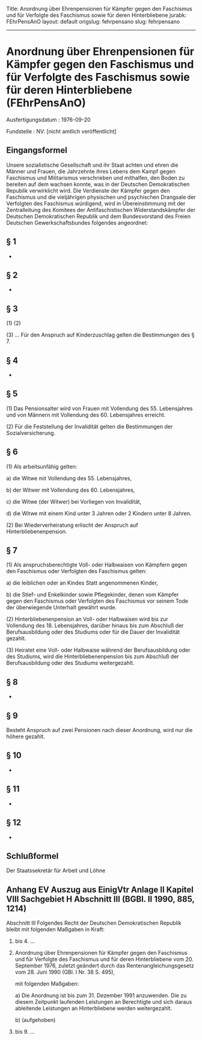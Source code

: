 Title: Anordnung über Ehrenpensionen für Kämpfer gegen den Faschismus und für Verfolgte
  des Faschismus sowie für deren Hinterbliebene
jurabk: FEhrPensAnO
layout: default
origslug: fehrpensano
slug: fehrpensano

---

# Anordnung über Ehrenpensionen für Kämpfer gegen den Faschismus und für Verfolgte des Faschismus sowie für deren Hinterbliebene (FEhrPensAnO)

Ausfertigungsdatum
:   1976-09-20

Fundstelle
:   NV: [nicht amtlich veröffentlicht]



## Eingangsformel

Unsere sozialistische Gesellschaft und ihr Staat achten und ehren die
Männer und Frauen, die Jahrzehnte ihres Lebens dem Kampf gegen
Faschismus und Militarismus verschrieben und mithalfen, den Boden zu
bereiten auf dem wachsen konnte, was in der Deutschen Demokratischen
Republik verwirklicht wird.
Die Verdienste der Kämpfer gegen den Faschismus und die vieljährigen
physischen und psychischen Drangsale der Verfolgten des Faschismus
würdigend, wird in Übereinstimmung mit der Zentralleitung des Komitees
der Antifaschistischen Widerstandskämpfer der Deutschen Demokratischen
Republik und dem Bundesvorstand des Freien Deutschen
Gewerkschaftsbundes folgendes angeordnet:


## § 1

-


## § 2

-


## § 3

(1)
(2)

(3) ... Für den Anspruch auf Kinderzuschlag gelten die Bestimmungen
des § 7.


## § 4

-


## § 5

(1) Das Pensionsalter wird von Frauen mit Vollendung des 55.
Lebensjahres und von Männern mit Vollendung des 60. Lebensjahres
erreicht.

(2) Für die Feststellung der Invalidität gelten die Bestimmungen der
Sozialversicherung.


## § 6

(1) Als arbeitsunfähig gelten:

a)  die Witwe mit Vollendung des 55. Lebensjahres,


b)  der Witwer mit Vollendung des 60. Lebensjahres,


c)  die Witwe (der Witwer) bei Vorliegen von Invalidität,


d)  die Witwe mit einem Kind unter 3 Jahren oder 2 Kindern unter 8 Jahren.




(2) Bei Wiederverheiratung erlischt der Anspruch auf
Hinterbliebenenpension.


## § 7

(1) Als anspruchsberechtigte Voll- oder Halbwaisen von Kämpfern gegen
den Faschismus oder Verfolgten des Faschismus gelten:

a)  die leiblichen oder an Kindes Statt angenommenen Kinder,


b)  die Stief- und Enkelkinder sowie Pflegekinder, denen vom Kämpfer gegen
    den Faschismus oder Verfolgten des Faschismus vor seinem Tode der
    überwiegende Unterhalt gewährt wurde.




(2) Hinterbliebenenpension an Voll- oder Halbwaisen wird bis zur
Vollendung des 18. Lebensjahres, darüber hinaus bis zum Abschluß der
Berufsausbildung oder des Studiums oder für die Dauer der Invalidität
gezahlt.

(3) Heiratet eine Voll- oder Halbwaise während der Berufsausbildung
oder des Studiums, wird die Hinterbliebenenpension bis zum Abschluß
der Berufsausbildung oder des Studiums weitergezahlt.


## § 8

-


## § 9

Besteht Anspruch auf zwei Pensionen nach dieser Anordnung, wird nur
die höhere gezahlt.


## § 10

-


## § 11

-


## § 12

-


## Schlußformel

Der Staatssekretär für Arbeit und Löhne


## Anhang EV Auszug aus EinigVtr Anlage II Kapitel VIII Sachgebiet H Abschnitt III (BGBl. II 1990, 885, 1214)

Abschnitt III
Folgendes Recht der Deutschen Demokratischen Republik bleibt mit
folgenden Maßgaben in Kraft:

1.  bis 4. ...


5.  Anordnung über Ehrenpensionen für Kämpfer gegen den Faschismus und für
    Verfolgte des Faschismus und für deren Hinterbliebene vom 20.
    September 1976, zuletzt geändert durch das Rentenangleichungsgesetz
    vom 28. Juni 1990 (GBl. I Nr. 38 S. 495),

    mit folgenden Maßgaben:

    a)  Die Anordnung ist bis zum 31. Dezember 1991 anzuwenden. Die zu diesem
        Zeitpunkt laufenden Leistungen an Berechtigte und sich daraus
        ableitende Leistungen an Hinterbliebene werden weitergezahlt.


    b)  (aufgehoben)





6.  bis 9. ...




